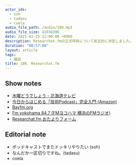 ```yaml
---
actor_ids:
  - soh
  - tadasu
  - coela
audio_file_path: /audio/100.mp3
audio_file_size: 41034396
date: 2021-02-25 12:00:00 +0900
description: Researchat.fmの正式呼称について民主的に決定しました。
duration: "00:57:00"
layout: article
tags:
  - 雑談
title: 100. Researchat.fm
---
```


## Show notes
- [水曜どうでしょう - 北海道テレビ](https://www.htb.co.jp/suidou/)
- [今日からはじめる「技術Podcast」完全入門 (Amazon)](https://www.amazon.co.jp/dp/B07FJ61FD3)
- [Bayfm.org](https://www.bayfm.org/)
- [Fm yokohama 84.7 (FMヨコハマ 横浜のFMラジオ)](https://www.fmyokohama.co.jp/)
- [Researchat.fm おたよりフォーム](https://researchat.fm/form.html)

## Editorial note
- ポッドキャストでまたドッキリやりたい (soh)
- なんだか一区切りですね。(tadasu)
- coela
